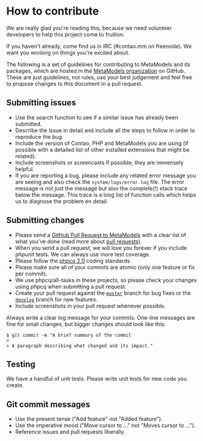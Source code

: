 # How to contribute

We are really glad you're reading this, because we need volunteer developers to
help this project come to fruition.

If you haven't already, come find us in IRC (#contao.mm on freenode).
We want you working on things you're excited about.

The following is a set of guidelines for contributing to MetaModels and its
packages, which are hosted in the [MetaModels organization][1] on GitHub. These
are just guidelines, not rules, use your best judgement and feel free to
propose changes to this document in a pull request.

## Submitting issues

* Use the search function to see if a similar issue has already been submitted.
* Describe the issue in detail and include all the steps to follow in order to
  reproduce the bug.
* Include the version of Contao, PHP and MetaModels you are using (if possible
  with a detailed list of other installed extensions that might be related).
* Include screenshots or screencasts if possible; they are immensely helpful.
* If you are reporting a bug, please include any related error message you are
  seeing and also check the `system/logs/error.log` file. The error message is
  not just the message but also the complete(!) stack trace below the message.
  This trace is a long list of function calls which helps us to diagnose the
  problem en detail.

## Submitting changes

* Please send a [GitHub Pull Request to MetaModels][1] with a clear list of what
  you've done (read more about [pull requests][2]).
* When you send a pull request, we will love you forever if you include
  phpunit tests. We can always use more test coverage.
* Please follow the [phpcq 2.0][3] coding standards.
* Please make sure all of your commits are atomic (only one feature or fix per
  commit).
* We use phpcq/all-tasks in these projects, so please check your changes
  using phpcq when submitting a pull request.
* Create your pull request against the [`master`][4] branch for bug fixes or the
  [`develop`][5] branch for new features.
* Include screenshots in your pull request whenever possible.

Always write a clear log message for your commits.
One-line messages are fine for small changes, but bigger changes should look
like this:

    $ git commit -m "A brief summary of the commit
    >
    > A paragraph describing what changed and its impact."

## Testing

We have a handful of unit tests. Please write unit tests for new code you
create.

## Git commit messages

* Use the present tense ("Add feature" not "Added feature").
* Use the imperative mood ("Move cursor to …" not "Moves cursor to …").
* Reference issues and pull requests liberally.

[1]: https://github.com/MetaModels
[2]: http://help.github.com/pull-requests/
[3]: https://github.com/phpcq/coding-standard
[4]: https://github.com/MetaModels/attribute_longtext/pull/new/master
[5]: https://github.com/MetaModels/attribute_longtext/pull/new/develop
